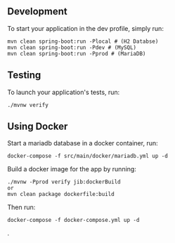 ## Development

To start your application in the dev profile, simply run:

    mvn clean spring-boot:run -Plocal # (H2 Databse)
    mvn clean spring-boot:run -Pdev # (MySQL)
    mvn clean spring-boot:run -Pprod # (MariaDB)

## Testing

To launch your application's tests, run:

    ./mvnw verify

## Using Docker

Start a mariadb database in a docker container, run:

    docker-compose -f src/main/docker/mariadb.yml up -d

Build a docker image for the app by running:

    ./mvnw -Pprod verify jib:dockerBuild
    or
    mvn clean package dockerfile:build

Then run:

    docker-compose -f docker-compose.yml up -d

.